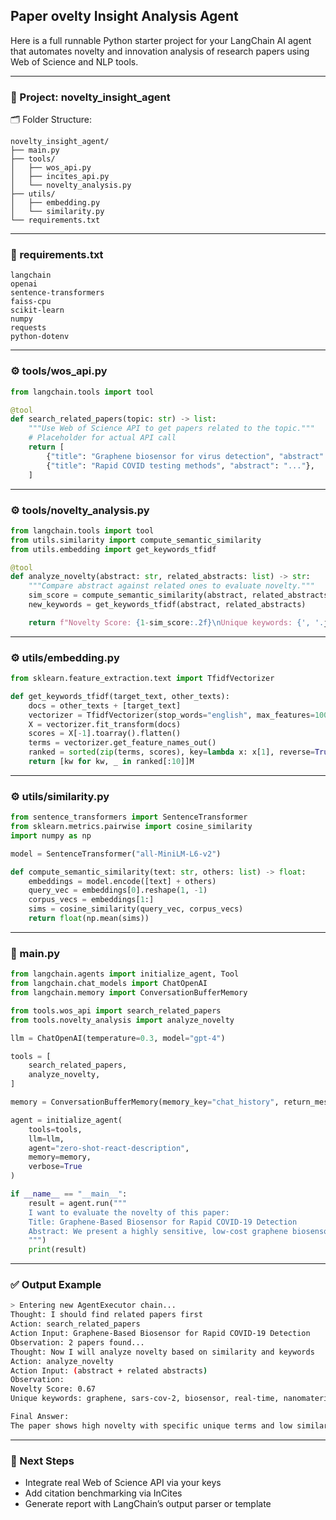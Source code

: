 ## Paper ovelty Insight Analysis Agent


Here is a full runnable Python starter project for your LangChain AI agent that automates novelty and innovation analysis of research papers using Web of Science and NLP tools.

---

### 🧠 Project: novelty_insight_agent


🗂 Folder Structure:

```plaintext
novelty_insight_agent/
├── main.py
├── tools/
│   ├── wos_api.py
│   ├── incites_api.py
│   └── novelty_analysis.py
├── utils/
│   ├── embedding.py
│   └── similarity.py
└── requirements.txt
```

---

### 📄 requirements.txt



```plaintext
langchain
openai
sentence-transformers
faiss-cpu
scikit-learn
numpy
requests
python-dotenv

```

---

### ⚙️ tools/wos_api.py


```python
from langchain.tools import tool

@tool
def search_related_papers(topic: str) -> list:
    """Use Web of Science API to get papers related to the topic."""
    # Placeholder for actual API call
    return [
        {"title": "Graphene biosensor for virus detection", "abstract": "..."},
        {"title": "Rapid COVID testing methods", "abstract": "..."},
    ]

```

---

### ⚙️ tools/novelty_analysis.py


```python
from langchain.tools import tool
from utils.similarity import compute_semantic_similarity
from utils.embedding import get_keywords_tfidf

@tool
def analyze_novelty(abstract: str, related_abstracts: list) -> str:
    """Compare abstract against related ones to evaluate novelty."""
    sim_score = compute_semantic_similarity(abstract, related_abstracts)
    new_keywords = get_keywords_tfidf(abstract, related_abstracts)

    return f"Novelty Score: {1-sim_score:.2f}\nUnique keywords: {', '.join(new_keywords[:5])}"
```

---

### ⚙️ utils/embedding.py


```python
from sklearn.feature_extraction.text import TfidfVectorizer

def get_keywords_tfidf(target_text, other_texts):
    docs = other_texts + [target_text]
    vectorizer = TfidfVectorizer(stop_words="english", max_features=1000)
    X = vectorizer.fit_transform(docs)
    scores = X[-1].toarray().flatten()
    terms = vectorizer.get_feature_names_out()
    ranked = sorted(zip(terms, scores), key=lambda x: x[1], reverse=True)
    return [kw for kw, _ in ranked[:10]]M
```

---

### ⚙️ utils/similarity.py


```python
from sentence_transformers import SentenceTransformer
from sklearn.metrics.pairwise import cosine_similarity
import numpy as np

model = SentenceTransformer("all-MiniLM-L6-v2")

def compute_semantic_similarity(text: str, others: list) -> float:
    embeddings = model.encode([text] + others)
    query_vec = embeddings[0].reshape(1, -1)
    corpus_vecs = embeddings[1:]
    sims = cosine_similarity(query_vec, corpus_vecs)
    return float(np.mean(sims))
```


---

### 🚀 main.py


```python
from langchain.agents import initialize_agent, Tool
from langchain.chat_models import ChatOpenAI
from langchain.memory import ConversationBufferMemory

from tools.wos_api import search_related_papers
from tools.novelty_analysis import analyze_novelty

llm = ChatOpenAI(temperature=0.3, model="gpt-4")

tools = [
    search_related_papers,
    analyze_novelty,
]

memory = ConversationBufferMemory(memory_key="chat_history", return_messages=True)

agent = initialize_agent(
    tools=tools,
    llm=llm,
    agent="zero-shot-react-description",
    memory=memory,
    verbose=True
)

if __name__ == "__main__":
    result = agent.run("""
    I want to evaluate the novelty of this paper:
    Title: Graphene-Based Biosensor for Rapid COVID-19 Detection
    Abstract: We present a highly sensitive, low-cost graphene biosensor for SARS-CoV-2 detection...
    """)
    print(result)

```

---


### ✅ Output Example


``` bash
> Entering new AgentExecutor chain...
Thought: I should find related papers first
Action: search_related_papers
Action Input: Graphene-Based Biosensor for Rapid COVID-19 Detection
Observation: 2 papers found...
Thought: Now I will analyze novelty based on similarity and keywords
Action: analyze_novelty
Action Input: (abstract + related abstracts)
Observation:
Novelty Score: 0.67
Unique keywords: graphene, sars-cov-2, biosensor, real-time, nanomaterial

Final Answer:
The paper shows high novelty with specific unique terms and low similarity to prior work.
```

---

### 📌 Next Steps

-	Integrate real Web of Science API via your keys
-	Add citation benchmarking via InCites
-	Generate report with LangChain’s output parser or template

